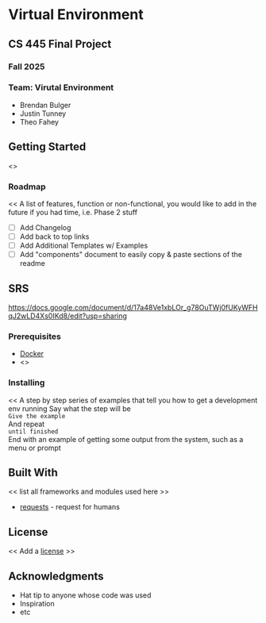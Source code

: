 # Virtual Environment
## CS 445 Final Project
### Fall 2025

### Team: Virutal Environment
- Brendan Bulger
- Justin Tunney
- Theo Fahey

## Getting Started
<<One paragraph of project description goes here>>

### Roadmap
  <<
A list of features, function or non-functional, you would like to add in the future if you had time, i.e. Phase 2 stuff
- [ ] Add Changelog
- [ ] Add back to top links
- [ ] Add Additional Templates w/ Examples
- [ ] Add "components" document to easily copy & paste sections of the readme
  >>
  
## SRS
https://docs.google.com/document/d/17a48Ve1xbLOr_g78OuTWj0fUKyWFHqJ2wLD4Xs0IKd8/edit?usp=sharing  
### Prerequisites
* [Docker](https://www.docker.com/)
* <<any additional software. Be specific about versions.>>

### Installing
<<
 A step by step series of examples that tell you how to get a development env running
Say what the step will be  
`Give the example`  
And repeat  
`until finished`  
End with an example of getting some output from the system, such as a menu or prompt
>>

## Built With
 << list all frameworks and modules used here >>
* [requests](https://docs.python-requests.org/en/latest/user/quickstart/#make-a-request) - request for humans

## License
<< Add a [license](https://choosealicense.com/) >>

## Acknowledgments
* Hat tip to anyone whose code was used
* Inspiration
* etc
